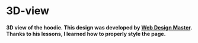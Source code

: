 # 3D-view

#### 3D view of the hoodie. This design was developed by [Web Design Master](https://youtube.com/@wdm "Author's channel"). Thanks to his lessons, I learned how to properly style the page.
